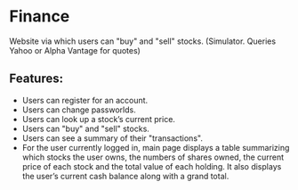 # Finance

Website via which users can "buy" and "sell" stocks. (Simulator. Queries Yahoo or Alpha Vantage for quotes)

<h2>Features:</h2>
<ul>
  <li>Users can register for an account.</li>
  <li>Users can change passworlds.</li>
  <li>Users can look up a stock’s current price.</li>
  <li>Users can "buy" and "sell" stocks.</li>
  <li>Users can see a summary of their "transactions".</li>
  <li>For the user currently logged in, main page displays a table summarizing which stocks the user owns, the numbers of shares owned, the current price of each stock and the total value of each holding. It also displays the user’s current cash balance along with a grand total.</li>
</ul>
